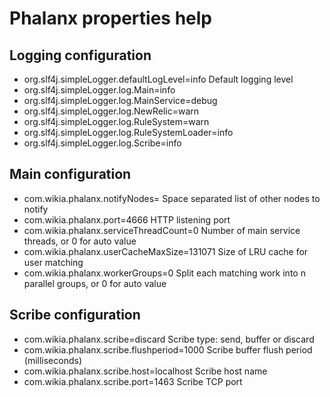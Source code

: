 # Phalanx properties help
## Logging configuration
* org.slf4j.simpleLogger.defaultLogLevel=info
Default logging level
* org.slf4j.simpleLogger.log.Main=info
* org.slf4j.simpleLogger.log.MainService=debug
* org.slf4j.simpleLogger.log.NewRelic=warn
* org.slf4j.simpleLogger.log.RuleSystem=warn
* org.slf4j.simpleLogger.log.RuleSystemLoader=info
* org.slf4j.simpleLogger.log.Scribe=info

## Main configuration
* com.wikia.phalanx.notifyNodes=
Space separated list of other nodes to notify
* com.wikia.phalanx.port=4666
HTTP listening port
* com.wikia.phalanx.serviceThreadCount=0
Number of main service threads, or 0 for auto value
* com.wikia.phalanx.userCacheMaxSize=131071
Size of LRU cache for user matching
* com.wikia.phalanx.workerGroups=0
Split each matching work into n parallel groups, or 0 for auto value

## Scribe configuration
* com.wikia.phalanx.scribe=discard
Scribe type: send, buffer or discard
* com.wikia.phalanx.scribe.flushperiod=1000
Scribe buffer flush period (milliseconds)
* com.wikia.phalanx.scribe.host=localhost
Scribe host name
* com.wikia.phalanx.scribe.port=1463
Scribe TCP port

